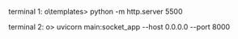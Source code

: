 terminal 1: 
o\templates> python -m http.server 5500

terminal 2:
o> uvicorn main:socket_app --host 0.0.0.0 --port 8000
